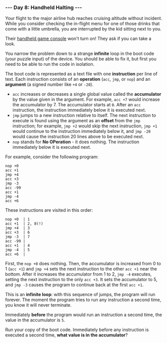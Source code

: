 ### --- Day 8: Handheld Halting ---

Your flight to the major airline hub reaches cruising altitude without 
incident. While you consider checking the in-flight menu for one of those 
drinks that come with a little umbrella, you are interrupted by the kid 
sitting next to you.

Their [handheld game console](https://en.wikipedia.org/wiki/Handheld_game_console) won't turn on! They ask if you can take a look.

You narrow the problem down to a strange **infinite** loop in the boot code 
(your puzzle input) of the device. You should be able to fix it, but first 
you need to be able to run the code in isolation.

The boot code is represented as a text file with one **instruction** per line 
of text. Each instruction consists of an **operation** (`acc`, `jmp`, or `nop`) and 
an **argument** (a signed number like `+4` or `-20`).

- `acc` increases or decreases a single global value called the 
**accumulator** by the value given in the argument. For example, `acc +7` 
would increase the accumulator by 7. The accumulator starts at `0`. 
After an `acc` instruction, the instruction immediately below it is 
executed next.
- `jmp` jumps to a new instruction relative to itself. The next 
instruction to execute is found using the argument as an **offset** from 
the `jmp` instruction; for example, `jmp +2` would skip the next 
instruction, `jmp +1` would continue to the instruction immediately 
below it, and `jmp -20` would cause the instruction 20 lines above to be 
executed next.
- `nop` stands for **No OPeration** - it does nothing. The instruction 
immediately below it is executed next.

For example, consider the following program:
```
nop +0
acc +1
jmp +4
acc +3
jmp -3
acc -99
acc +1
jmp -4
acc +6
```
These instructions are visited in this order:
```
nop +0  | 1
acc +1  | 2, 8(!)
jmp +4  | 3
acc +3  | 6
jmp -3  | 7
acc -99 |
acc +1  | 4
jmp -4  | 5
acc +6  |
```
First, the `nop +0` does nothing. Then, the accumulator is increased from 0 
to 1 (`acc +1`) and `jmp +4` sets the next instruction to the other `acc +1` near 
the bottom. After it increases the accumulator from 1 to 2, `jmp -4` 
executes, setting the next instruction to the only `acc +3`. It sets the 
accumulator to 5, and `jmp -3` causes the program to continue back at the 
first `acc +1`.

This is an **infinite loop**: with this sequence of jumps, the program will run 
forever. The moment the program tries to run any instruction a second time, 
you know it will never terminate.

Immediately **before** the program would run an instruction a second time, the 
value in the accumulator is `5`.

Run your copy of the boot code. Immediately before any instruction is 
executed a second time, **what value is in the accumulator**?
